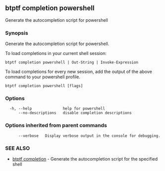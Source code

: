 ## btptf completion powershell

Generate the autocompletion script for powershell

### Synopsis

Generate the autocompletion script for powershell.

To load completions in your current shell session:

	btptf completion powershell | Out-String | Invoke-Expression

To load completions for every new session, add the output of the above command
to your powershell profile.


```
btptf completion powershell [flags]
```

### Options

```
  -h, --help              help for powershell
      --no-descriptions   disable completion descriptions
```

### Options inherited from parent commands

```
      --verbose   Display verbose output in the console for debugging.
```

### SEE ALSO

* [btptf completion](btptf_completion.md)	 - Generate the autocompletion script for the specified shell

